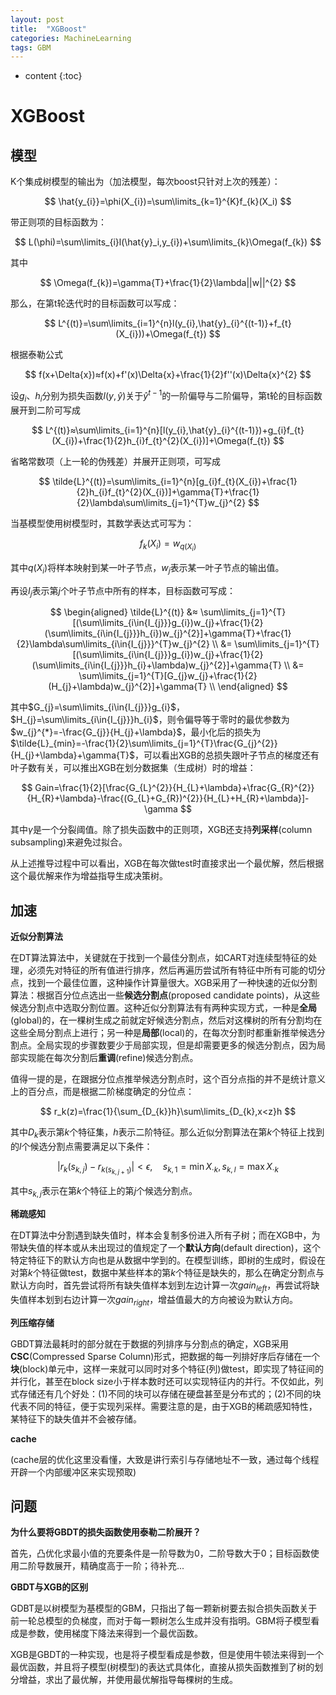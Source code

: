```yaml
---
layout: post
title:  "XGBoost"
categories: MachineLearning
tags: GBM
---
```


* content
{:toc}

# XGBoost

## 模型

K个集成树模型的输出为（加法模型，每次boost只针对上次的残差）：

$$
\hat{y_{i}}=\phi(X_{i})=\sum\limits_{k=1}^{K}f_{k}(X_i)
$$

带正则项的目标函数为：

$$
L(\phi)=\sum\limits_{i}l(\hat{y}_i,y_{i})+\sum\limits_{k}\Omega(f_{k})
$$

其中

$$
\Omega(f_{k})=\gamma{T}+\frac{1}{2}\lambda||w||^{2}
$$

那么，在第t轮迭代时的目标函数可以写成：

$$
L^{(t)}=\sum\limits_{i=1}^{n}l(y_{i},\hat{y}_{i}^{(t-1)}+f_{t}(X_{i}))+\Omega(f_{t})
$$

根据泰勒公式

$$
f(x+\Delta{x})≈f(x)+f'(x)\Delta{x}+\frac{1}{2}f''(x)\Delta{x}^{2}
$$

设$g_{i}$、$h_{i}$分别为损失函数$l(y,\hat{y})$关于$\hat{y}^{t-1}$的一阶偏导与二阶偏导，第t轮的目标函数展开到二阶可写成

$$
L^{(t)}≈\sum\limits_{i=1}^{n}[l(y_{i},\hat{y}_{i}^{(t-1)})+g_{i}f_{t}(X_{i})+\frac{1}{2}h_{i}f_{t}^{2}(X_{i})]+\Omega(f_{t})
$$

省略常数项（上一轮的伪残差）并展开正则项，可写成

$$
\tilde{L}^{(t)}=\sum\limits_{i=1}^{n}[g_{i}f_{t}(X_{i})+\frac{1}{2}h_{i}f_{t}^{2}(X_{i})]+\gamma{T}+\frac{1}{2}\lambda\sum\limits_{j=1}^{T}w_{j}^{2}
$$

当基模型使用树模型时，其数学表达式可写为：

$$
f_{k}(X_{i})=w_{q(X_{i})}
$$

其中$q(X_{i})$将样本映射到某一叶子节点，$w_{j}$表示某一叶子节点的输出值。

再设$I_{j}$表示第$j$个叶子节点中所有的样本，目标函数可写成：

$$
\begin{aligned}
\tilde{L}^{(t)} &≈ \sum\limits_{j=1}^{T}[(\sum\limits_{i\in{I_{j}}}g_{i})w_{j}+\frac{1}{2}(\sum\limits_{i\in{I_{j}}}h_{i})w_{j}^{2}]+\gamma{T}+\frac{1}{2}\lambda\sum\limits_{i\in{I_{j}}}^{T}w_{j}^{2} \\
&= \sum\limits_{j=1}^{T}[(\sum\limits_{i\in{I_{j}}}g_{i})w_{j}+\frac{1}{2}(\sum\limits_{i\in{I_{j}}}h_{i}+\lambda)w_{j}^{2}]+\gamma{T} \\
&= \sum\limits_{j=1}^{T}[G_{j}w_{j}+\frac{1}{2}(H_{j}+\lambda)w_{j}^{2}]+\gamma{T} \\
\end{aligned}
$$

其中$G_{j}=\sum\limits_{i\in{I_{j}}}g_{i}$，$H_{j}=\sum\limits_{i\in{I_{j}}}h_{i}$，则令偏导等于零时的最优参数为$w_{j}^{*}=-\frac{G_{j}}{H_{j}+\lambda}$，最小化后的损失为$\tilde{L}_{min}=-\frac{1}{2}\sum\limits_{j=1}^{T}\frac{G_{j}^{2}}{H_{j}+\lambda}+\gamma{T}$，可以看出XGB的总损失跟叶子节点的梯度还有叶子数有关，可以推出XGB在划分数据集（生成树）时的增益：

$$
Gain=\frac{1}{2}[\frac{G_{L}^{2}}{H_{L}+\lambda}+\frac{G_{R}^{2}}{H_{R}+\lambda}-\frac{(G_{L}+G_{R})^{2}}{H_{L}+H_{R}+\lambda}]-\gamma
$$

其中$\gamma$是一个分裂阈值。除了损失函数中的正则项，XGB还支持**列采样**(column subsampling)来避免过拟合。

从上述推导过程中可以看出，XGB在每次做test时直接求出一个最优解，然后根据这个最优解来作为增益指导生成决策树。

## 加速

**近似分割算法**

在DT算法算法中，关键就在于找到一个最佳分割点，如CART对连续型特征的处理，必须先对特征的所有值进行排序，然后再遍历尝试所有特征中所有可能的切分点，找到一个最佳位置，这种操作计算量很大。XGB采用了一种快速的近似分割算法：根据百分位点选出一些**候选分割点**(proposed candidate points)，从这些候选分割点中选取分割位置。这种近似分割算法有有两种实现方式，一种是**全局**(global)的，在一棵树生成之前就定好候选分割点，然后对这棵树的所有分割均在这些全局分割点上进行；另一种是**局部**(local)的，在每次分割时都重新推举候选分割点。全局实现的步骤数要少于局部实现，但是却需要更多的候选分割点，因为局部实现能在每次分割后**重调**(refine)候选分割点。

值得一提的是，在跟据分位点推举候选分割点时，这个百分点指的并不是统计意义上的百分点，而是根据二阶梯度确定的分位点：

$$
r_k(z)=\frac{1}{\sum_{D_{k}}h}\sum\limits_{D_{k},x<z}h
$$

其中$D_{k}$表示第$k$个特征集，$h$表示二阶特征。那么近似分割算法在第$k$个特征上找到的$l$个候选分割点需要满足以下条件：

$$
|r_{k}(s_{k,j})-r_{k(s_{k,j+1})}|<{\epsilon}, \quad s_{k,1}={\min}X_{\cdot k},s_{k,l}={\max}X_{\cdot k}
$$

其中$s_{k,j}$表示在第$k$个特征上的第$j$个候选分割点。

**稀疏感知**

在DT算法中分割遇到缺失值时，样本会复制多份进入所有子树；而在XGB中，为带缺失值的样本或从未出现过的值规定了一个**默认方向**(default direction)，这个特定特征下的默认方向也是从数据中学到的。在模型训练，即树的生成时，假设在对第$k$个特征做test，数据中某些样本的第$k$个特征是缺失的，那么在确定分割点与默认方向时，首先尝试将所有缺失值样本划到左边计算一次$gain_{left}$，再尝试将缺失值样本划到右边计算一次$gain_{right}$，增益值最大的方向被设为默认方向。

**列压缩存储**

GBDT算法最耗时的部分就在于数据的列排序与分割点的确定，XGB采用**CSC**(Compressed Sparse Column)形式，把数据的每一列排好序后存储在一个**块**(block)单元中，这样一来就可以同时对多个特征(列)做test，即实现了特征间的并行化，甚至在block size小于样本数时还可以实现特征内的并行。不仅如此，列式存储还有几个好处：(1)不同的块可以存储在硬盘甚至是分布式的；(2)不同的块代表不同的特征，便于实现列采样。需要注意的是，由于XGB的稀疏感知特性，某特征下的缺失值并不会被存储。

**cache**

(cache层的优化这里没看懂，大致是讲行索引与存储地址不一致，通过每个线程开辟一个内部缓冲区来实现预取)

## 问题

**为什么要将GBDT的损失函数使用泰勒二阶展开？**

首先，凸优化求最小值的充要条件是一阶导数为$0$，二阶导数大于$0$；目标函数使用二阶导数展开，精确度高于一阶；待补充...

**GBDT与XGB的区别**

GDBT是以树模型为基模型的GBM，只指出了每一颗新树要去拟合损失函数关于前一轮总模型的负梯度，而对于每一颗树怎么生成并没有指明。GBM将子模型看成是参数，使用梯度下降法来得到一个最优函数。

XGB是GBDT的一种实现，也是将子模型看成是参数，但是使用牛顿法来得到一个最优函数，并且将子模型(树模型)的表达式具体化，直接从损失函数推到了树的划分增益，求出了最优解，并使用最优解指导每棵树的生成。